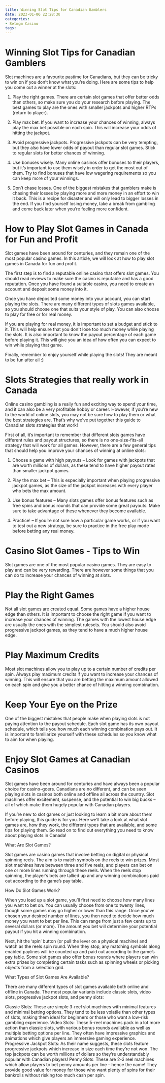 ```yaml
---
title: Winning Slot Tips for Canadian Gamblers
date: 2023-01-06 22:28:30
categories:
- Betmgm Casino
tags:
---
```



#  Winning Slot Tips for Canadian Gamblers

Slot machines are a favourite pastime for Canadians, but they can be tricky to win on if you don’t know what you’re doing. Here are some tips to help you come out a winner at the slots:

1. Play the right games. There are certain slot games that offer better odds than others, so make sure you do your research before playing. The best games to play are the ones with smaller jackpots and higher RTPs (return to player).

2. Play max bet. If you want to increase your chances of winning, always play the max bet possible on each spin. This will increase your odds of hitting the jackpot.

3. Avoid progressive jackpots. Progressive jackpots can be very tempting, but they also have lower odds of payout than regular slot games. Stick to regular slots for better chances of winning.

4. Use bonuses wisely. Many online casinos offer bonuses to their players, but it’s important to use them wisely in order to get the most out of them. Try to find bonuses that have low wagering requirements so you can keep more of your winnings.

5. Don’t chase losses. One of the biggest mistakes that gamblers make is chasing their losses by playing more and more money in an effort to win it back. This is a recipe for disaster and will only lead to bigger losses in the end. If you find yourself losing money, take a break from gambling and come back later when you’re feeling more confident.

#  How to Play Slot Games in Canada for Fun and Profit

Slot games have been around for centuries, and they remain one of the most popular casino games. In this article, we will look at how to play slot games in Canada for fun and profit.

The first step is to find a reputable online casino that offers slot games. You should read reviews to make sure the casino is reputable and has a good reputation. Once you have found a suitable casino, you need to create an account and deposit some money into it.

Once you have deposited some money into your account, you can start playing the slots. There are many different types of slots games available, so you should choose one that suits your style of play. You can also choose to play for free or for real money.

If you are playing for real money, it is important to set a budget and stick to it. This will help ensure that you don't lose too much money while playing the slots. It is also important to know the payout percentage of each game before playing it. This will give you an idea of how often you can expect to win while playing that game.

Finally, remember to enjoy yourself while playing the slots! They are meant to be fun after all :)

#  Slots Strategies that really work in Canada 

Online casino gambling is a really fun and exciting way to spend your time, and it can also be a very profitable hobby or career. However, if you’re new to the world of online slots, you may not be sure how to play them or what the best strategies are. That’s why we’ve put together this guide to Canadian slots strategies that work!

First of all, it’s important to remember that different slots games have different rules and payout structures, so there is no one-size-fits-all strategy that will work for all games. However, there are a few general tips that should help you improve your chances of winning at online slots:

1. Choose a game with high payouts – Look for games with jackpots that are worth millions of dollars, as these tend to have higher payout rates than smaller jackpot games.

2. Play the max bet – This is especially important when playing progressive jackpot games, as the size of the jackpot increases with every player who bets the max amount.

3. Use bonus features – Many slots games offer bonus features such as free spins and bonus rounds that can provide some great payouts. Make sure to take advantage of these whenever they become available.

4. Practice! – If you’re not sure how a particular game works, or if you want to test out a new strategy, be sure to practice in the free play mode before betting any real money.

#  Casino Slot Games - Tips to Win

Slot games are one of the most popular casino games. They are easy to play and can be very rewarding. There are however some things that you can do to increase your chances of winning at slots.

# Play the Right Games

Not all slot games are created equal. Some games have a higher house edge than others. It is important to choose the right game if you want to increase your chances of winning. The games with the lowest house edge are usually the ones with the simplest rulesets. You should also avoid progressive jackpot games, as they tend to have a much higher house edge.

# Play Maximum Credits

Most slot machines allow you to play up to a certain number of credits per spin. Always play maximum credits if you want to increase your chances of winning. This will ensure that you are betting the maximum amount allowed on each spin and give you a better chance of hitting a winning combination.

# Keep Your Eye on the Prize

One of the biggest mistakes that people make when playing slots is not paying attention to the payout schedule. Each slot game has its own payout schedule, which tells you how much each winning combination pays out. It is important to familiarize yourself with these schedules so you know what to aim for when playing.

#  Enjoy Slot Games at Canadian Casinos

Slot games have been around for centuries and have always been a popular choice for casino-goers. Canadians are no different, and can be seen playing slots in casinos both online and offline all across the country. Slot machines offer excitement, suspense, and the potential to win big bucks – all of which make them hugely popular with Canadian players.

If you’re new to slot games or just looking to learn a bit more about them before playing, this guide is for you. Here we’ll take a look at what slot games are, how they work, the different types that are available, and some tips for playing them. So read on to find out everything you need to know about playing slots in Canada!

What Are Slot Games?

Slot games are casino games that involve betting on digital or physical spinning reels. The aim is to match symbols on the reels to win prizes. Most slot machines have between three and five reels, and players can bet on one or more lines running through these reels. When the reels stop spinning, the player’s bets are tallied up and any winning combinations paid out according to the game’s pay table.

How Do Slot Games Work?

When you load up a slot game, you’ll first need to choose how many lines you want to bet on. You can usually choose from one to twenty lines, though some games may go higher or lower than this range. Once you’ve chosen your desired number of lines, you then need to decide how much money you want to bet per line. This can range from just a few cents up to several dollars (or more). The amount you bet will determine your potential payout if you hit a winning combination.

Next, hit the ‘spin’ button (or pull the lever on a physical machine) and watch as the reels spin round. When they stop, any matching symbols along enabled paylines will be counted up and paid out according to the game’s pay table. Some slot games also offer bonus rounds where players can win extra prizes by completing certain tasks such as spinning wheels or picking objects from a selection grid.

What Types of Slot Games Are Available?

There are many different types of slot games available both online and offline in Canada. The most popular variants include classic slots, video slots, progressive jackpot slots, and penny slots:

Classic Slots: These are simple 3-reel slot machines with minimal features and minimal betting options. They tend to be less volatile than other types of slots, making them ideal for beginners or those who want a low-risk gambling experience. Video Slots: These 5-reel machines pack in a lot more action than classic slots, with various bonus rounds available as well as multiple betting options per line. They often have impressive graphics and animations which give players an immersive gaming experience. Progressive Jackpot Slots: As their name suggests, these slots feature progressive jackpots which increase in size each time they’re not won. The top jackpots can be worth millions of dollars so they’re understandably popular with Canadian players! Penny Slots: These are 2-3 reel machines which allow players to bet penny amounts per line – hence the name! They provide good value for money for those who want plenty of spins for their bankrolls without risking too much cash per spin.